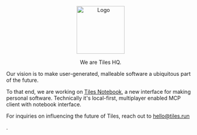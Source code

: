<p align="center">
  <a href="https://github.com/tileshq/">
    <img src="https://avatars.githubusercontent.com/u/210493283?s=200&v=4" alt="Logo" width="128">
  </a>
</h1>
  <p align="center">
    We are Tiles HQ.
    <br />
  </p>
</p>

<p>Our vision is to make user-generated, malleable software a ubiquitous part of the future. 

To that end, we are working on <a href="https://tiles.run">Tiles Notebook</a>, a new interface for making personal software. Technically it's local-first, multiplayer enabled MCP client with notebook interface.</p> For inquiries on influencing the future of Tiles, reach out to <a href="mailto:hello@tiles.run">hello@tiles.run</a></p>.
